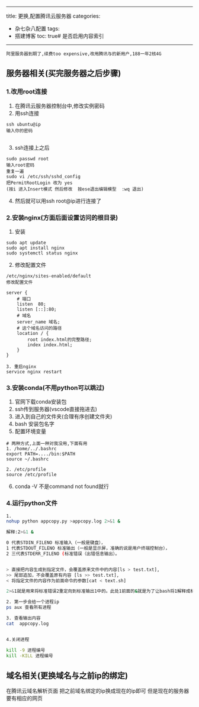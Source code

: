 

---
title: 更换,配置腾讯云服务器
categories:
  - 杂七杂八配置
tags:
  - 搭建博客
toc: true# 是否启用内容索引
---
`阿里服务器到期了,续费too expensive,改用腾讯与的新用户,188一年2核4G`

## 服务器相关(买完服务器之后步骤)

### 1.改用root连接

1. 在腾讯云服务器控制台中,修改实例密码
2. 用ssh连接

```shell
ssh ubuntu@ip 
输入你的密码


```

3. ssh连接上之后

```shell
sudo passwd root
输入root密码
重复一遍
sudo vi /etc/ssh/sshd_config
把PermitRootLogin 改为 yes
(按i 进入Insert模式 然后修改  按ese退出编辑模型  :wq 退出)
```

4. 然后就可以用ssh root@ip进行连接了

### 2.安装nginx(方面后面设置访问的根目录)

1. 安装

```shell
sudo apt update
sudo apt install nginx
sudo systemctl status nginx
```

2. 修改配置文件

```shell
/etc/nginx/sites-enabled/default
修改配置文件

server {
    # 端口
	listen	80;
	listen [::]:80;
    # 域名
	server_name 域名;
    # 这个域名访问的路径
	location / {
		root index.html的完整路径;
		index index.html;
	}
}

3. 重启nginx
service nginx restart
```

### 3.安装conda(不用python可以跳过)

1. 官网下载conda安装包
2. ssh传到服务器(vscode直接拖进去)
3. 进入到自己的文件夹(合理有序创建文件夹)
4. bash 安装包名字
5. 配置环境变量

```shell
# 两种方式,上面一种对我没用,下面有用
1. /home/../.bashrc
export PATH=..../bin:$PATH
source ~/.bashrc

2. /etc/profile
source /etc/profile
```

6. conda -V 不是command not found就行

### 4.运行python文件

```bash
1. 
nohup python appcopy.py >appcopy.log 2>&1 &

解释:2>&1 &

0 代表STDIN_FILENO 标准输入（一般是键盘），
1 代表STDOUT_FILENO 标准输出（一般是显示屏，准确的说是用户终端控制台），
2 三代表STDERR_FILENO (标准错误（出错信息输出）。


> 直接把内容生成到指定文件，会覆盖原来文件中的内容[ls > test.txt],
>> 尾部追加，不会覆盖原有内容 [ls >> test.txt],
< 将指定文件的内容作为前面命令的参数[cat < text.sh]

2>&1就是用来将标准错误2重定向到标准输出1中的。此处1前面的&就是为了让bash将1解释成标准输出而不是文件1。至于最后一个&，则是让bash在后台执行。

2. 第一步会给一个进程ip
ps aux 查看所有进程

3. 查看输出内容
cat  appcopy.log 


4.关闭进程

kill -9 进程编号
kill -KILL 进程编号

```

## 域名相关(更换域名与之前ip的绑定)

在腾讯云域名解析页面
把之前域名绑定的ip换成现在的ip即可
但是现在的服务器要有相应的网页
